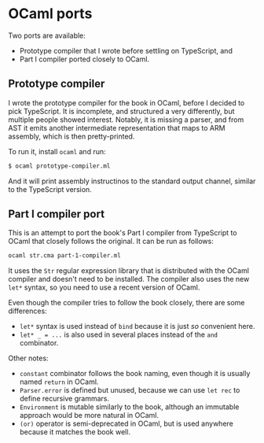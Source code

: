 OCaml ports
===========

Two ports are available:
* Prototype compiler that I wrote before settling on TypeScript, and
* Part I compiler ported closely to OCaml.

## Prototype compiler

I wrote the prototype compiler for the book in OCaml, before I decided to pick TypeScript.
It is incomplete, and structured a very differently, but multiple people showed interest.
Notably, it is missing a parser, and from AST it emits another intermediate representation that maps to ARM assembly, which is then pretty-printed.

To run it, install `ocaml` and run:

```sh
$ ocaml prototype-compiler.ml
```

And it will print assembly instructinos to the standard output channel, similar to the TypeScript version.


## Part I compiler port

This is an attempt to port the book's Part I compiler from TypeScript to OCaml that closely follows the original. 
It can be run as follows:

```sh
ocaml str.cma part-1-compiler.ml
```

It uses the `Str` regular expression library that is distributed with the OCaml compiler and doesn't need to be installed. The compiler also uses the new `let*` syntax, so you need to use a recent version of OCaml.

Even though the compiler tries to follow the book closely, there are some differences:
* `let*` syntax is used instead of `bind` because it is just *so* convenient here.
* `let* _ = ...` is also used in several places instead of the `and` combinator.

Other notes:
* `constant` combinator follows the book naming, even though it is usually named `return` in OCaml.
* `Parser.error` is defined but unused, because we can use `let rec` to define recursive grammars.
* `Environment` is mutable similarly to the book, although an immutable approach would be more natural in OCaml.
* `(or)` operator is semi-deprecated in OCaml, but is used anywhere because it matches the book well.
